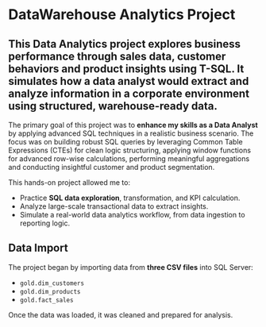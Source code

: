 # DataWarehouse Analytics Project

## This **Data Analytics** project explores business performance through sales data, customer behaviors and product insights using **T-SQL**. It simulates how a data analyst would extract and analyze information in a corporate environment using structured, warehouse-ready data.

The primary goal of this project was to **enhance my skills as a Data Analyst** by applying advanced SQL techniques in a realistic business scenario.
The focus was on building robust SQL queries by leveraging Common Table Expressions (CTEs) for clean logic structuring, applying window functions for advanced row-wise calculations, performing meaningful aggregations and conducting insightful customer and product segmentation.

This hands-on project allowed me to:
- Practice **SQL data exploration**, transformation, and KPI calculation.
- Analyze large-scale transactional data to extract insights.
- Simulate a real-world data analytics workflow, from data ingestion to reporting logic.

## Data Import

The project began by importing data from **three CSV files** into SQL Server:

- `gold.dim_customers`
- `gold.dim_products`
- `gold.fact_sales`

Once the data was loaded, it was cleaned and prepared for analysis.
